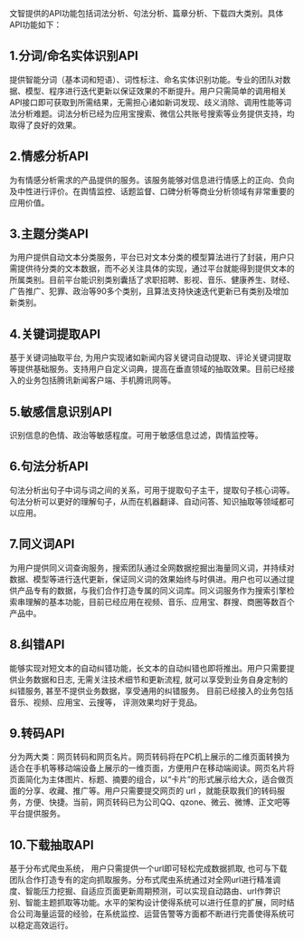 文智提供的API功能包括词法分析、句法分析、篇章分析、下载四大类别。具体API功能如下：

## 1.分词/命名实体识别API
提供智能分词（基本词和短语）、词性标注、命名实体识别功能。专业的团队对数据、模型、程序进行迭代更新以保证效果的不断提升。用户只需简单的调用相关API接口即可获取到所需结果，无需担心诸如新词发现、歧义消除、调用性能等词法分析难题。词法分析已经为应用宝搜索、微信公共账号搜索等业务提供支持，均取得了良好的效果。
## 2.情感分析API
为有情感分析需求的产品提供的服务。该服务能够对信息进行情感上的正向、负向及中性进行评价。在舆情监控、话题监督、口碑分析等商业分析领域有非常重要的应用价值。
## 3.主题分类API
为用户提供自动文本分类服务，平台已对文本分类的模型算法进行了封装，用户只需提供待分类的文本数据，而不必关注具体的实现，通过平台就能得到提供文本的所属类别。目前平台能识别类别囊括了求职招聘、影视、音乐、健康养生、财经、广告推广、犯罪、政治等90多个类别，且算法支持快速迭代更新已有类别及增加新类别。
## 4.关键词提取API
基于关键词抽取平台, 为用户实现诸如新闻内容关键词自动提取、评论关键词提取等提供基础服务。支持用户自定义词典，提高在垂直领域的抽取效果。目前已经接入的业务包括腾讯新闻客户端、手机腾讯网等。

## 5.敏感信息识别API
识别信息的色情、政治等敏感程度。可用于敏感信息过滤，舆情监控等。

## 6.句法分析API
句法分析出句子中词与词之间的关系，可用于提取句子主干，提取句子核心词等。句法分析可以更好的理解句子，从而在机器翻译、自动问答、知识抽取等领域都可以应用。

## 7.同义词API
为用户提供同义词查询服务，搜索团队通过全网数据挖掘出海量同义词，并持续对数据、模型等进行迭代更新，保证同义词的效果始终与时俱进。用户也可以通过提供产品专有的数据，与我们合作打造专属的同义词库。同义词服务作为搜索引擎检索串理解的基本功能，目前已经应用在视频、音乐、应用宝、群搜、商圈等数百个产品中。
## 8.纠错API
能够实现对短文本的自动纠错功能，长文本的自动纠错也即将推出。用户只需要提供业务数据和日志, 无需关注技术细节和更新流程, 就可以享受到业务自身定制的纠错服务, 甚至不提供业务数据，享受通用的纠错服务。 目前已经接入的业务包括音乐、视频、应用宝、云搜等， 评测效果均好于竞品。
## 9.转码API
分为两大类：网页转码和网页名片。网页转码将在PC机上展示的二维页面转换为适合在手机等移动端设备上展示的一维页面，方便用户在移动端阅读。网页名片将页面简化为主体图片、标题、摘要的组合，以“卡片”的形式展示给大众，适合做页面的分享、收藏、推广等。用户只需要提交网页的 url ，就能获取我们的转码服务，方便、快捷。当前，网页转码已为公司QQ、qzone、微云、微博、正文吧等平台提供服务。

## 10.下载抽取API
基于分布式爬虫系统， 用户只需提供一个url即可轻松完成数据抓取, 也可与下载团队合作打造专有的定向抓取服务。分布式爬虫系统通过对全网url进行精准调度、智能压力挖掘、自适应页面更新周期预测，可以实现自动路由、url作弊识别、智能主题抓取等功能。水平的架构设计使得系统可以进行任意的扩展，同时结合公司海量运营的经验，在系统监控、运营告警等方面都不断进行完善使得系统可以稳定高效运行。
